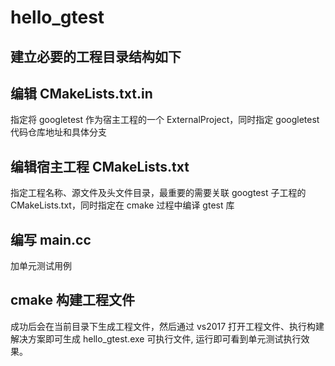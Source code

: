 # hello_gtest
## 建立必要的工程目录结构如下
## 编辑 CMakeLists.txt.in 
指定将 googletest 作为宿主工程的一个 ExternalProject，同时指定 googletest 代码仓库地址和具体分支
## 编辑宿主工程 CMakeLists.txt
指定工程名称、源文件及头文件目录，最重要的需要关联 googtest 子工程的 CMakeLists.txt，同时指定在 cmake 过程中编译 gtest 库
## 编写 main.cc
加单元测试用例
## cmake 构建工程文件
成功后会在当前目录下生成工程文件，然后通过 vs2017 打开工程文件、执行构建解决方案即可生成 hello_gtest.exe 可执行文件, 运行即可看到单元测试执行效果。